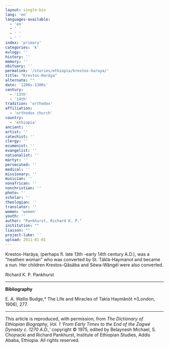 ```yaml
---
layout: single-bio
lang: 'en'
languages-available:
  - 'en'
  - ' '
  - ' '
  - ' '
index: 'primary'
categories: 'k'
eulogy: ''
history: ''
memory: ''
obituary: ''
permalink: '/stories/ethiopia/krestos-haraya/'
title: "Krestos-Haräya"
alternate: ""
date: '1200s-1300s'
century:
  - '13th'
  - '14th'
tradition: 'orthodox'
affiliation:
  - 'orthodox church'
country:
  - 'ethiopia'
ancient: ''
artist: ''
catechist: ''
clergy: ''
ecumenist: ''
evangelist: ''
nationalist: ''
martyr: ''
persecuted: ''
medical: ''
missionary: ''
musician: ''
nonafrican: ''
nonchristian: ''
photo: ''
scholar: ''
theologian: ''
translator: ''
women: 'women'
youth: ''
author: "Pankhurst, Richard K. P."
institution: ""
liaison: ""
project-luke: ''
upload: 2011-01-01
---
```




Krestos-Har&auml;ya, (perhaps fl. late 13th -early 14th century A.D.), was a "heathen woman" who was converted by St. Täklä-Haymanot and became a nun. Her children Krestos-Qäsäba  and Séwa-Wängél  were also converted.

Richard K. P. Pankhurst

---

**Bibliography**

E. A. Wallis Budge,* The Life and Miracles of Takla Haymânôt *(London, 1906), 277.

---

This article is reproduced, with permission, from *The Dictionary of Ethiopian Biography, Vol. 1 'From Early Times to the End of the Zagwé Dynasty c. 1270 A.D.,'* copyright &copy; 1975, edited by Belaynesh Michael, S. Chojnacki and Richard Pankhurst, Institute of Ethiopian Studies, Addis Ababa, Ethiopia.  All rights reserved.
